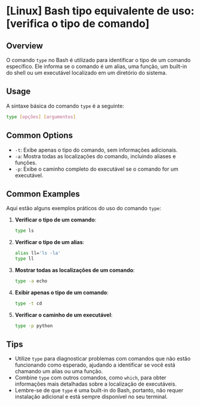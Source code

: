 # [Linux] Bash tipo equivalente de uso: [verifica o tipo de comando]

## Overview
O comando `type` no Bash é utilizado para identificar o tipo de um comando específico. Ele informa se o comando é um alias, uma função, um built-in do shell ou um executável localizado em um diretório do sistema.

## Usage
A sintaxe básica do comando `type` é a seguinte:

```bash
type [opções] [argumentos]
```

## Common Options
- `-t`: Exibe apenas o tipo do comando, sem informações adicionais.
- `-a`: Mostra todas as localizações do comando, incluindo aliases e funções.
- `-p`: Exibe o caminho completo do executável se o comando for um executável.

## Common Examples
Aqui estão alguns exemplos práticos do uso do comando `type`:

1. **Verificar o tipo de um comando**:
   ```bash
   type ls
   ```

2. **Verificar o tipo de um alias**:
   ```bash
   alias ll='ls -la'
   type ll
   ```

3. **Mostrar todas as localizações de um comando**:
   ```bash
   type -a echo
   ```

4. **Exibir apenas o tipo de um comando**:
   ```bash
   type -t cd
   ```

5. **Verificar o caminho de um executável**:
   ```bash
   type -p python
   ```

## Tips
- Utilize `type` para diagnosticar problemas com comandos que não estão funcionando como esperado, ajudando a identificar se você está chamando um alias ou uma função.
- Combine `type` com outros comandos, como `which`, para obter informações mais detalhadas sobre a localização de executáveis.
- Lembre-se de que `type` é uma built-in do Bash, portanto, não requer instalação adicional e está sempre disponível no seu terminal.